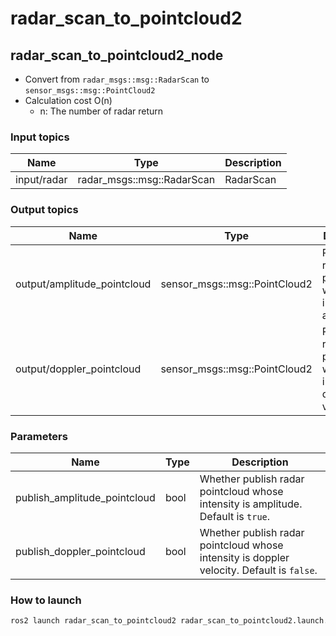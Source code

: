 # radar_scan_to_pointcloud2

## radar_scan_to_pointcloud2_node

- Convert from `radar_msgs::msg::RadarScan` to `sensor_msgs::msg::PointCloud2`
- Calculation cost O(n)
  - n: The number of radar return

### Input topics

| Name        | Type                       | Description |
| ----------- | -------------------------- | ----------- |
| input/radar | radar_msgs::msg::RadarScan | RadarScan   |

### Output topics

| Name                        | Type                          | Description                                                       |
| --------------------------- | ----------------------------- | ----------------------------------------------------------------- |
| output/amplitude_pointcloud | sensor_msgs::msg::PointCloud2 | PointCloud2 radar pointcloud whose intensity is amplitude.        |
| output/doppler_pointcloud   | sensor_msgs::msg::PointCloud2 | PointCloud2 radar pointcloud whose intensity is doppler velocity. |

### Parameters

| Name                         | Type | Description                                                                               |
| ---------------------------- | ---- | ----------------------------------------------------------------------------------------- |
| publish_amplitude_pointcloud | bool | Whether publish radar pointcloud whose intensity is amplitude. Default is `true`.         |
| publish_doppler_pointcloud   | bool | Whether publish radar pointcloud whose intensity is doppler velocity. Default is `false`. |

### How to launch

```sh
ros2 launch radar_scan_to_pointcloud2 radar_scan_to_pointcloud2.launch.xml
```
